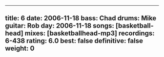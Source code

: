
---
title: 6
date: 2006-11-18
bass:	Chad
drums:	Mike
guitar:	Rob
day: 2006-11-18
songs: [basketball-head]
mixes: [basketballhead-mp3]
recordings: 6-438
rating: 6.0
best: false
definitive: false
weight: 0
---
